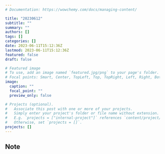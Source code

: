 ```yaml
---
# Documentation: https://wowchemy.com/docs/managing-content/

title: "20230612"
subtitle: ""
summary: ""
authors: []
tags: []
categories: []
date: 2023-06-11T15:12:36Z
lastmod: 2023-06-11T15:12:36Z
featured: false
draft: false

# Featured image
# To use, add an image named `featured.jpg/png` to your page's folder.
# Focal points: Smart, Center, TopLeft, Top, TopRight, Left, Right, BottomLeft, Bottom, BottomRight.
image:
  caption: ""
  focal_point: ""
  preview_only: false

# Projects (optional).
#   Associate this post with one or more of your projects.
#   Simply enter your project's folder or file name without extension.
#   E.g. `projects = ["internal-project"]` references `content/project/deep-learning/index.md`.
#   Otherwise, set `projects = []`.
projects: []
---
```


## Note


